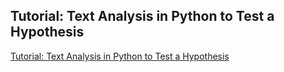 ## Tutorial: Text Analysis in Python to Test a Hypothesis

[Tutorial: Text Analysis in Python to Test a Hypothesis](https://www.dataquest.io/blog/tutorial-text-analysis-python-test-hypothesis/)
